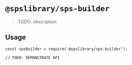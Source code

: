 # `@spslibrary/sps-builder`

> TODO: description

## Usage

```
const spsBuilder = require('@spslibrary/sps-builder');

// TODO: DEMONSTRATE API
```
